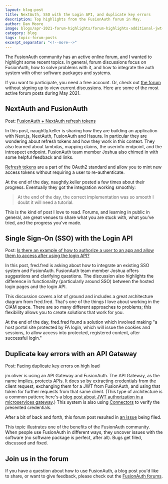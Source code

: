 ```yaml
---
layout: blog-post
title: NextAuth, SSO with the Login API, and duplicate key errors
description: Top highlights from the FusionAuth forum in May.
author: Dan Moore
image: blogs/apr-2021-forum-highlights/forum-highlights-additional-jwt-headers-verification-emails-and-disappearing-registrations-header-image.png
category: blog
tags: topic-forum-posts
excerpt_separator: "<!--more-->"
---
```


The FusionAuth community has an active online forum, and I wanted to highlight some recent topics. In general, forum discussions focus on FusionAuth, how to solve problems with it, and how to integrate the auth system with other software packages and systems.

<!--more-->

If you want to participate, you need a free account. Or, check out [the forum](/community/forum/) without signing up to view current discussions. Here are some of the most active forum posts during May 2021.

## NextAuth and FusionAuth

Post: [FusionAuth + NextAuth refresh tokens](https://fusionauth.io/community/forum/topic/1011/fusionauth-nextauth-refresh-tokens)

In this post, naughtly.keller is sharing how they are building an application with Next.js, NextAuth, FusionAuth and Hasura. In particular they are wondering about refresh tokens and how they work in this context. They also learned about lambdas, mapping claims, the userinfo endpoint, and the introspect endpoint. FusionAuth team member Joshua also chimed in with some helpful feedback and links.

[Refresh tokens](https://datatracker.ietf.org/doc/html/rfc6749#section-1.5) are a part of the OAuth2 standard and allow you to mint new access tokens without requiring a user to re-authenticate. 

At the end of the day, naughtly.keller posted a few times about their progress. Eventually they got the integration working smoothly:

> At the end of the day, the correct implementation was so smooth I doubt it will need a tutorial.

This is the kind of post I love to read. Forums, and learning in public in general, are great venues to share what you are stuck with, what you've tried, and the progress you've made.

## Single Sign-On (SSO) with the Login API

Post: [Is there an example of how to authorize a user to an app and allow them to access after using the login API?](https://fusionauth.io/community/forum/topic/1002/is-there-an-example-of-how-to-authorize-a-user-to-an-app-and-allow-them-to-access-after-using-the-login-api)

In this post, fred.fred is asking about how to integrate an existing SSO system and FusionAuth. FusionAuth team member Joshua offers suggestions and clarifying questions. The discussion also highlights the difference in functionality (particularly around SSO) between the hosted login pages and the login API.

This discussion covers a lot of ground and includes a great architecture diagram from fred.fred. That's one of the things I love about working in the CIAM space. There are so many different approaches to problems; this flexibility allows you to create solutions that work for you.

At the end of the day, fred.fred found a solution which involved making "a host portal site protected by FA login, which will issue the cookies and sessions, to allow access into protected, registered content, after successful login."

## Duplicate key errors with an API Gateway

Post: [Facing duplicate key errors on high load](https://fusionauth.io/community/forum/topic/1005/facing-duplicate-key-errors-on-high-load)

jm.oliver is using an API Gateway and FusionAuth. The API Gateway, as the name implies, protects APIs. It does so by extracting credentials from the client request, exchanging them for a JWT from FusionAuth, and using that token for further requests from that same client. (This type of architecture is a common pattern; here's a [blog post about JWT authorization in a microservices gateway](/blog/2020/11/12/jwt-authorization-microservices-gateway/).) This system is also using [Connectors](/docs/v1/tech/connectors/) to verify the presented credentials.

After a bit of back and forth, this forum post resulted in [an issue](https://github.com/FusionAuth/fusionauth-issues/issues/1231) being filed.

This topic illustrates one of the benefits of the FusionAuth community. When people use FusionAuth in different ways, they uncover issues with the software (no software package is perfect, after all). Bugs get filed, discussed and fixed.

## Join us in the forum

If you have a question about how to use FusionAuth, a blog post you'd like to share, or want to give feedback, please check out the [FusionAuth forums](https://fusionauth.io/community/forum/).
